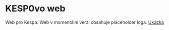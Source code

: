 # KESP0vo web
Web pro Kespa. Web v momentální verzi obsahuje placeholder loga.
[Ukázka](https://veldik.github.io/KESP0-web/index.html)

